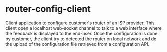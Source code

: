 # router-config-client

Client application to configure customer's router of an ISP provider. 
This client open a localhost web-socket channel to talk to a web interface where the feedback is displayed to the end-user. 
Once the configuration is done by customer, the client try to detected the router on local network and do the upload of the 
configuration file retrieved from a configuration API.
